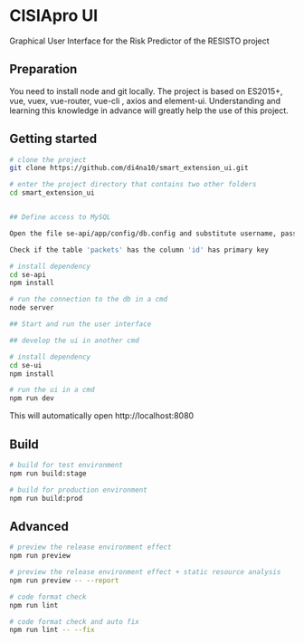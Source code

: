 # CISIApro UI
Graphical User Interface for the Risk Predictor of the RESISTO project

## Preparation
You need to install node and git locally. The project is based on ES2015+, vue, vuex, vue-router, vue-cli , axios and element-ui. Understanding and learning this knowledge in advance will greatly help the use of this project.

## Getting started
```bash
# clone the project
git clone https://github.com/di4na10/smart_extension_ui.git

# enter the project directory that contains two other folders
cd smart_extension_ui


## Define access to MySQL

Open the file se-api/app/config/db.config and substitute username, password and db with the one of your MySQL connection

Check if the table 'packets' has the column 'id' has primary key

# install dependency
cd se-api
npm install

# run the connection to the db in a cmd
node server

## Start and run the user interface

## develop the ui in another cmd

# install dependency
cd se-ui
npm install

# run the ui in a cmd
npm run dev
```

This will automatically open http://localhost:8080


## Build

```bash
# build for test environment
npm run build:stage

# build for production environment
npm run build:prod
```

## Advanced

```bash
# preview the release environment effect
npm run preview

# preview the release environment effect + static resource analysis
npm run preview -- --report

# code format check
npm run lint

# code format check and auto fix
npm run lint -- --fix
```



